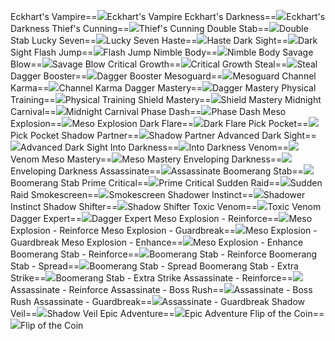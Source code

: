 Eckhart's Vampire==<img src="upload/mxd/Shadower/Skill Eckhart's Vampire.png"/>Eckhart's Vampire
Eckhart's Darkness==<img src="upload/mxd/Shadower/Skill Eckhart's Darkness.png"/>Eckhart's Darkness
Thief's Cunning==<img src="upload/mxd/Shadower/Skill Thief's Cunning.png"/>Thief's Cunning
Double Stab==<img src="upload/mxd/Shadower/Skill Double Stab.png"/>Double Stab
Lucky Seven==<img src="upload/mxd/Shadower/Skill Lucky Seven (Rogue).png"/>Lucky Seven
Haste==<img src="upload/mxd/Shadower/Skill Haste (Rogue).png"/>Haste
Dark Sight==<img src="upload/mxd/Shadower/Skill Dark Sight.png"/>Dark Sight
Flash Jump==<img src="upload/mxd/Shadower/Skill Flash Jump (Thief).png"/>Flash Jump
Nimble Body==<img src="upload/mxd/Shadower/Skill Nimble Body.png"/>Nimble Body
Savage Blow==<img src="upload/mxd/Shadower/Skill Savage Blow.png"/>Savage Blow
Critical Growth==<img src="upload/mxd/Shadower/Skill Critical Growth.png"/>Critical Growth
Steal==<img src="upload/mxd/Shadower/Skill Steal.png"/>Steal
Dagger Booster==<img src="upload/mxd/Shadower/Skill Dagger Booster.png"/>Dagger Booster
Mesoguard==<img src="upload/mxd/Shadower/Skill Mesoguard.png"/>Mesoguard
Channel Karma==<img src="upload/mxd/Shadower/Skill Channel Karma.png"/>Channel Karma
Dagger Mastery==<img src="upload/mxd/Shadower/Skill Dagger Mastery.png"/>Dagger Mastery
Physical Training==<img src="upload/mxd/Shadower/Skill Physical Training.png"/>Physical Training
Shield Mastery==<img src="upload/mxd/Shadower/Skill Shield Mastery (Bandit).png"/>Shield Mastery
Midnight Carnival==<img src="upload/mxd/Shadower/Skill Midnight Carnival.png"/>Midnight Carnival
Phase Dash==<img src="upload/mxd/Shadower/Skill Phase Dash.png"/>Phase Dash
Meso Explosion==<img src="upload/mxd/Shadower/Skill Meso Explosion.png"/>Meso Explosion
Dark Flare==<img src="upload/mxd/Shadower/Skill Dark Flare.png"/>Dark Flare
Pick Pocket==<img src="upload/mxd/Shadower/Skill Pick Pocket.png"/>Pick Pocket
Shadow Partner==<img src="upload/mxd/Shadower/Skill Shadow Partner.png"/>Shadow Partner
Advanced Dark Sight==<img src="upload/mxd/Shadower/Skill Advanced Dark Sight.png"/>Advanced Dark Sight
Into Darkness==<img src="upload/mxd/Shadower/Skill Into Darkness.png"/>Into Darkness
Venom==<img src="upload/mxd/Shadower/Skill Venom (Dagger).png"/>Venom
Meso Mastery==<img src="upload/mxd/Shadower/Skill Meso Mastery.png"/>Meso Mastery
Enveloping Darkness==<img src="upload/mxd/Shadower/Skill Enveloping Darkness.png"/>Enveloping Darkness
Assassinate==<img src="upload/mxd/Shadower/Skill Assassinate.png"/>Assassinate
Boomerang Stab==<img src="upload/mxd/Shadower/Skill Boomerang Stab.png"/>Boomerang Stab
Prime Critical==<img src="upload/mxd/Shadower/Skill Prime Critical.png"/>Prime Critical
Sudden Raid==<img src="upload/mxd/Shadower/Skill Sudden Raid.png"/>Sudden Raid
Smokescreen==<img src="upload/mxd/Shadower/Skill Smokescreen.png"/>Smokescreen
Shadower Instinct==<img src="upload/mxd/Shadower/Skill Shadower Instinct.png"/>Shadower Instinct
Shadow Shifter==<img src="upload/mxd/Shadower/Skill Shadow Shifter.png"/>Shadow Shifter
Toxic Venom==<img src="upload/mxd/Shadower/Skill Toxic Venom (Shadower).png"/>Toxic Venom
Dagger Expert==<img src="upload/mxd/Shadower/Skill Dagger Expert.png"/>Dagger Expert
Meso Explosion \- Reinforce==<img src="upload/mxd/Shadower/Skill Meso Explosion - Reinforce.png"/>Meso Explosion - Reinforce
Meso Explosion \- Guardbreak==<img src="upload/mxd/Shadower/Skill Meso Explosion - Guardbreak.png"/>Meso Explosion - Guardbreak
Meso Explosion \- Enhance==<img src="upload/mxd/Shadower/Skill Meso Explosion - Enhance.png"/>Meso Explosion - Enhance
Boomerang Stab \- Reinforce==<img src="upload/mxd/Shadower/Skill Boomerang Stab - Reinforce.png"/>Boomerang Stab - Reinforce
Boomerang Stab \- Spread==<img src="upload/mxd/Shadower/Skill Boomerang Stab - Spread.png"/>Boomerang Stab - Spread
Boomerang Stab \- Extra Strike==<img src="upload/mxd/Shadower/Skill Boomerang Stab - Extra Strike.png"/>Boomerang Stab - Extra Strike
Assassinate \- Reinforce==<img src="upload/mxd/Shadower/Skill Assassinate - Reinforce.png"/>Assassinate - Reinforce
Assassinate \- Boss Rush==<img src="upload/mxd/Shadower/Skill Assassinate - Boss Rush.png"/>Assassinate - Boss Rush
Assassinate \- Guardbreak==<img src="upload/mxd/Shadower/Skill Assassinate - Guardbreak.png"/>Assassinate - Guardbreak
Shadow Veil==<img src="upload/mxd/Shadower/Skill Shadow Veil.png"/>Shadow Veil
Epic Adventure==<img src="upload/mxd/Shadower/Skill Epic Adventure (Thief).png"/>Epic Adventure
Flip of the Coin==<img src="upload/mxd/Shadower/Skill Flip of the Coin.png"/>Flip of the Coin
